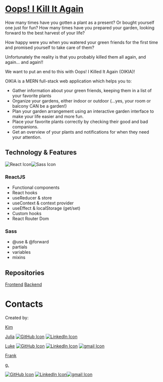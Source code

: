 # [Oops! I Kill It Again](https://github.com/laylaone22/OIKIA)

How many times have you gotten a plant as a present? Or bought yourself one just for fun?
How many times have you prepared your garden, looking forward to the best harvest of your life?

How happy were you when you watered your green friends for the first time and promised yourself to take care of them?

Unfortunately the reality is that you probably killed them all again, and again... and again!!

We want to put an end to this with Oops! I Killed It Again (OIKIA)!

OIKIA is a MERN full-stack web application which helps you to:

- Gather information about your green friends, keeping them in a list of your favorite plants
- Organize your gardens, either indoor or outdoor (...yes, your room or balcony CAN be a garden!)
- Plan your garden arrangement using an interactive garden interface to make your life easier and more fun.
- Place your favorite plants correctly by checking their good and bad companions.
- Get an overview of your plants and notifications for when they need your attention.

## Technology & Features

<img src="https://img.icons8.com/ios-filled/50/000000/react-native.png" alt="React Icon"/><img src="https://img.icons8.com/color/48/000000/sass.png" alt="Sass Icon"/>

### ReactJS

- Functional components
- React hooks
- useReducer & store
- useContext & context provider
- useEffect & localStorage (get/set)
- Custom hooks
- React Router Dom

### Sass

- @use & @forward
- partials
- variables
- mixins

## Repositories

[Frontend](https://github.com/laylaone22/OIKIA)
[Backend](https://github.com/laylaone22/OIKIA-backEnd)

# Contacts

Created by:

[Kim](#)

[Julia](https://www.linkedin.com/in/julia-knaack/)
[<img src="https://img.icons8.com/clouds/100/000000/github.png" alt="GitHub Icon"/>](https://github.com/scubanaut23)
[<img src="https://img.icons8.com/clouds/100/000000/linkedin.png" alt="LinkedIn Icon"/>](https://www.linkedin.com/in/julia-knaack/)

[Luke](https://www.linkedin.com/in/lukecoyne21/)
[<img src="https://img.icons8.com/clouds/100/000000/github.png" alt="GitHub Icon"/>](https://github.com/lukec2194)
[<img src="https://img.icons8.com/clouds/100/000000/linkedin.png" alt="LinkedIn Icon"/>](https://www.linkedin.com/in/lukecoyne21/)
[<img src="https://img.icons8.com/clouds/100/000000/gmail-new.png" alt="gmail Icon"/>](mailto:luke2194@outlook.com)

[Frank](#)

[g.](https://www.linkedin.com/in/giuliano-marco-montis/)

[<img src="https://img.icons8.com/clouds/100/000000/github.png" alt="GitHub Icon"/>](https://github.com/GiulianoMarcoMontis)
[<img src="https://img.icons8.com/clouds/100/000000/linkedin.png" alt="LinkedIn Icon"/>](https://www.linkedin.com/in/giuliano-marco-montis/)[<img src="https://img.icons8.com/clouds/100/000000/gmail-new.png" alt="gmail Icon"/>](mailto:giuliano.montis@gmail.com)
